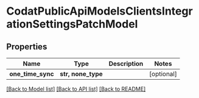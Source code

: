 # CodatPublicApiModelsClientsIntegrationSettingsPatchModel


## Properties
Name | Type | Description | Notes
------------ | ------------- | ------------- | -------------
**one_time_sync** | **str, none_type** |  | [optional] 

[[Back to Model list]](../README.md#documentation-for-models) [[Back to API list]](../README.md#documentation-for-api-endpoints) [[Back to README]](../README.md)


